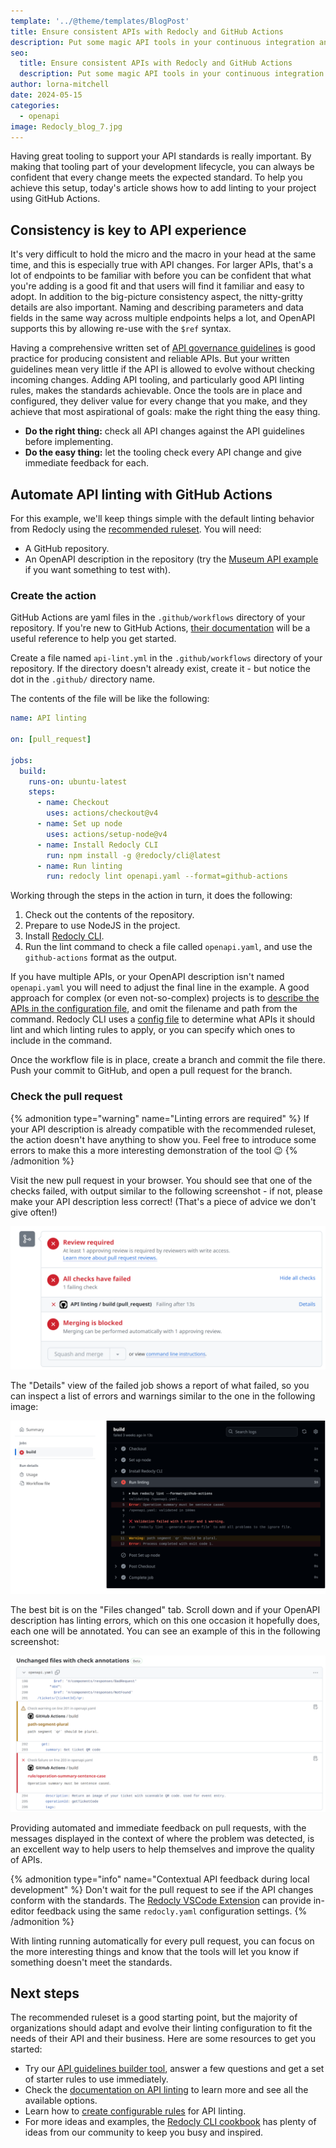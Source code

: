 ```yaml
---
template: '../@theme/templates/BlogPost'
title: Ensure consistent APIs with Redocly and GitHub Actions
description: Put some magic API tools in your continuous integration and make a good API grow up to be a great API.
seo:
  title: Ensure consistent APIs with Redocly and GitHub Actions
  description: Put some magic API tools in your continuous integration and make a good API grow up to be a great API.
author: lorna-mitchell
date: 2024-05-15
categories:
  - openapi
image: Redocly_blog_7.jpg
---
```


Having great tooling to support your API standards is really important.
By making that tooling part of your development lifecycle, you can always be confident that every change meets the expected standard.
To help you achieve this setup, today's article shows how to add linting to your project using GitHub Actions.

## Consistency is key to API experience

It's very difficult to hold the micro and the macro in your head at the same time, and this is especially true with API changes.
For larger APIs, that's a lot of endpoints to be familiar with before you can be confident that what you're adding is a good fit and that users will find it familiar and easy to adopt.
In addition to the big-picture consistency aspect, the nitty-gritty details are also important.
Naming and describing parameters and data fields in the same way across multiple endpoints helps a lot, and OpenAPI supports this by allowing re-use with the `$ref` syntax.

Having a comprehensive written set of [API governance guidelines](./rulesets-are-not-governance.md) is good practice for producing consistent and reliable APIs.
But your written guidelines mean very little if the API is allowed to evolve without checking incoming changes.
Adding API tooling, and particularly good API linting rules, makes the standards achievable.
Once the tools are in place and configured, they deliver value for every change that you make, and they achieve that most aspirational of goals: make the right thing the easy thing.

- **Do the right thing:** check all API changes against the API guidelines before implementing.
- **Do the easy thing:** let the tooling check every API change and give immediate feedback for each.

## Automate API linting with GitHub Actions

For this example, we'll keep things simple with the default linting behavior from Redocly using the [recommended ruleset](https://redocly.com/docs/cli/rules/recommended/). You will need:

- A GitHub repository.
- An OpenAPI description in the repository (try the [Museum API example](https://github.com/Redocly/museum-openapi-example) if you want something to test with).

### Create the action

GitHub Actions are yaml files in the `.github/workflows` directory of your repository.
If you're new to GitHub Actions, [their documentation](https://docs.github.com/en/actions) will be a useful reference to help you get started.

Create a file named `api-lint.yml` in the `.github/workflows` directory of your repository.
If the directory doesn't already exist, create it - but notice the dot in the `.github/` directory name.

The contents of the file will be like the following:

```yaml
name: API linting

on: [pull_request]

jobs:
  build:
    runs-on: ubuntu-latest
    steps:
      - name: Checkout
        uses: actions/checkout@v4
      - name: Set up node
        uses: actions/setup-node@v4
      - name: Install Redocly CLI
        run: npm install -g @redocly/cli@latest
      - name: Run linting
        run: redocly lint openapi.yaml --format=github-actions
```

Working through the steps in the action in turn, it does the following:

1. Check out the contents of the repository.
1. Prepare to use NodeJS in the project.
1. Install [Redocly CLI](https://redocly.com/docs/cli/).
1. Run the lint command to check a file called `openapi.yaml`, and use the `github-actions` format as the output.

If you have multiple APIs, or your OpenAPI description isn't named `openapi.yaml` you will need to adjust the final line in the example.
A good approach for complex (or even not-so-complex) projects is to [describe the APIs in the configuration file](https://redocly.com/docs/cli/configuration/reference/apis/), and omit the filename and path from the command.
Redocly CLI uses a [config file](../docs/cli/configuration) to determine what APIs it should lint and which linting rules to apply, or you can specify which ones to include in the command.

Once the workflow file is in place, create a branch and commit the file there.
Push your commit to GitHub, and open a pull request for the branch.

### Check the pull request

{% admonition type="warning" name="Linting errors are required" %}
  If your API description is already compatible with the recommended ruleset, the action doesn't have anything to show you.
  Feel free to introduce some errors to make this a more interesting demonstration of the tool 😉
{% /admonition %}

Visit the new pull request in your browser.
You should see that one of the checks failed, with output similar to the following screenshot - if not, please make your API description less correct!
(That's a piece of advice we don't give often!)

![GitHub pull request screen showing that one of the checks failed](./images/lint-annotations-job-fail.png)

The "Details" view of the failed job shows a report of what failed, so you can inspect a list of errors and warnings similar to the one in the following image:

![GitHub job logs showing one error and one warning](./images/lint-annotations-job-log.png)

The best bit is on the "Files changed" tab.
Scroll down and if your OpenAPI description has linting errors, which on this one occasion it hopefully does, each one will be annotated.
You can see an example of this in the following screenshot:

![GitHub annotates warnings and errors in the Files changed tab](./images/lint-annotations-file.png)

Providing automated and immediate feedback on pull requests, with the messages displayed in the context of where the problem was detected, is an excellent way to help users to help themselves and improve the quality of APIs.

{% admonition type="info" name="Contextual API feedback during local development" %}
Don't wait for the pull request to see if the API changes conform with the standards.
The [Redocly VSCode Extension](https://redocly.com/docs/redocly-openapi/) can provide in-editor feedback using the same `redocly.yaml` configuration settings.
{% /admonition %}

With linting running automatically for every pull request, you can focus on the more interesting things and know that the tools will let you know if something doesn't meet the standards.

## Next steps

The recommended ruleset is a good starting point, but the majority of organizations should adapt and evolve their linting configuration to fit the needs of their API and their business.
Here are some resources to get you started:

- Try our [API guidelines builder tool](../pages/api-governance/index.md), answer a few questions and get a set of starter rules to use immediately.
- Check the [documentation on API linting](https://redocly.com/docs/cli/api-standards) to learn more and see all the available options.
- Learn how to [create configurable rules](https://redocly.com/docs/cli/rules/configurable-rules/) for API linting.
- For more ideas and examples, the [Redocly CLI cookbook](https://github.com/Redocly/redocly-cli-cookbook) has plenty of ideas from our community to keep you busy and inspired.

